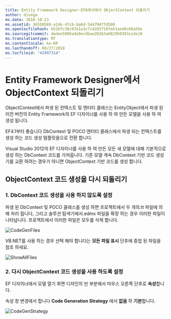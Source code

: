 ```yaml
---
title: Entity Framework Designer-EF6에서에서 ObjectContext 되돌리기
author: divega
ms.date: 2016-10-23
ms.assetid: 36550569-a1de-47cb-ba6d-544794ffd500
ms.openlocfilehash: b52bfc36c97e1a3c7cd2d3716feb1ae48c68a56e
ms.sourcegitcommit: dadee5905ada9ecdbae28363a682950383ce3e10
ms.translationtype: MT
ms.contentlocale: ko-KR
ms.lasthandoff: 08/27/2018
ms.locfileid: "42997314"
---
```

# <a name="reverting-to-objectcontext-in-entity-framework-designer"></a>Entity Framework Designer에서 ObjectContext 되돌리기
ObjectContext에서 파생 된 컨텍스트 및 엔터티 클래스는 EntityObject에서 파생 된 이전 버전의 Entity Framework의 EF 디자이너를 사용 하 여 만든 모델을 사용 하 여 생성 됩니다.

EF4.1부터 좋습니다 DbContext 및 POCO 엔터티 클래스에서 파생 되는 컨텍스트를 생성 하는 코드 생성 템플릿을으로 전환 합니다.

Visual Studio 2012의 EF 디자이너를 사용 하 여 만든 모든 새 모델에 대해 기본적으로 생성 하는 DbContext 코드를 가져옵니다. 기존 모델 계속 DbContext 기반 코드 생성기를 교환 하려는 경우가 아니면 ObjectContext 기반 코드를 생성 합니다.

## <a name="reverting-back-to-objectcontext-code-generation"></a>ObjectContext 코드 생성을 다시 되돌리기

### <a name="1-disable-dbcontext-code-generation"></a>1. DbContext 코드 생성을 사용 하지 않도록 설정

파생 된 DbContext 및 POCO 클래스를 생성 하면 프로젝트에서 두 개의.tt 파일에 의해 처리 됩니다, 그리고 솔루션 탐색기에서.edmx 파일을 확장 하는 경우 이러한 파일이 나타납니다. 프로젝트에서 이러한 파일은 모두를 삭제 합니다.

![CodeGenFiles](~/ef6/media/codegenfiles.png)

VB.NET를 사용 하는 경우 선택 해야 합니다는 **모든 파일 표시** 단추에 중첩 된 파일을 참조 하세요.

![ShowAllFiles](~/ef6/media/showallfiles.png)

### <a name="2-re-enable-objectcontext-code-generation"></a>2. 다시 ObjectContext 코드 생성을 사용 하도록 설정

EF 디자이너에서 모델 열기 화면 디자인의 빈 부분에서 마우스 오른쪽 단추로 **속성**합니다.

속성 창 변경에서 합니다 **Code Generation Strategy** 에서 **없음** 하 **기본**합니다.

![CodeGenStrategy](~/ef6/media/codegenstrategy.png)
